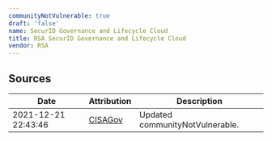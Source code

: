 ```yaml
---
communityNotVulnerable: true
draft: 'false'
name: SecurID Governance and Lifecycle Cloud
title: RSA SecurID Governance and Lifecycle Cloud
vendor: RSA
---
```





## Sources
| Date | Attribution | Description |
| --- | --- | --- |
| 2021-12-21 22:43:46 | [CISAGov](https://raw.githubusercontent.com/cisagov/log4j-affected-db/develop/README.md) | Updated communityNotVulnerable.  |
